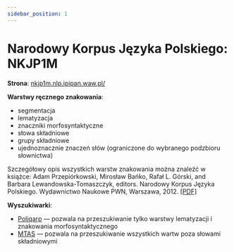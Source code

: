```yaml
---
sidebar_position: 1
---
```


# Narodowy Korpus Języka Polskiego: NKJP1M


__Strona__: [nkjp1m.nlp.ipipan.waw.pl/](http://nkjp1m.nlp.ipipan.waw.pl)

__Warstwy ręcznego znakowania__:
* segmentacja
* lematyzacja
* znaczniki morfosyntaktyczne
* słowa składniowe
* grupy składniowe
* ujednoznacznie znaczeń słów (ograniczone do wybranego podzbioru słownictwa)

Szczegółowy opis wszystkich warstw znakowania można znaleźć w książce:
Adam Przepiórkowski, Mirosław Bańko, Rafał L. Górski, and Barbara Lewandowska-Tomaszczyk, editors. Narodowy Korpus Języka Polskiego. Wydawnictwo Naukowe PWN, Warszawa, 2012. [\[PDF\]](http://nkjp.pl/settings/papers/NKJP_ksiazka.pdf)

__Wyszukiwarki__:
* [Poliqarp](http://nkjp.pl/poliqarp/nkjp1M/) — pozwala na przeszukiwanie tylko warstwy lematyzacji i znakowania morfosyntaktycznego
* [MTAS](http://nkjp1m.nlp.ipipan.waw.pl) — pozwala na przeszukiwanie wszystkich wartw poza słowami składniowymi
